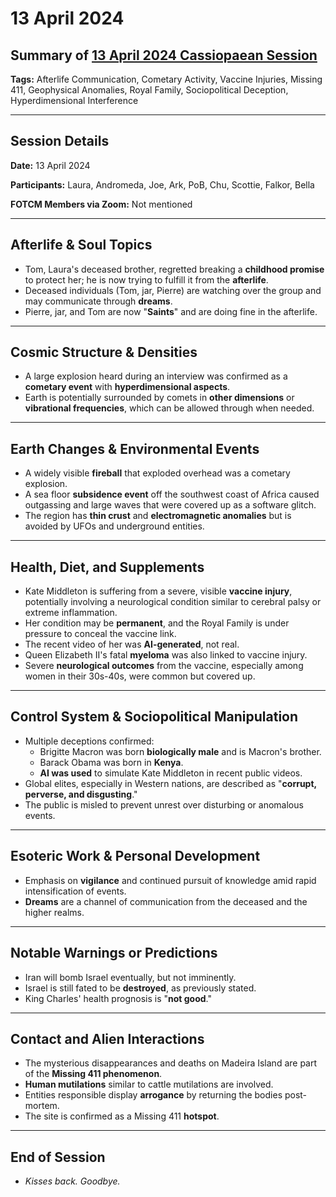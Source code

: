 # 13 April 2024

## Summary of [13 April 2024 Cassiopaean Session](https://cassiopaea.org/forum/threads/session-13-april-2024.54519/)

**Tags:** Afterlife Communication, Cometary Activity, Vaccine Injuries, Missing 411, Geophysical Anomalies, Royal Family, Sociopolitical Deception, Hyperdimensional Interference

---

## Session Details

**Date:** 13 April 2024

**Participants:** Laura, Andromeda, Joe, Ark, PoB, Chu, Scottie, Falkor, Bella

**FOTCM Members via Zoom:** Not mentioned

---

## Afterlife & Soul Topics

- Tom, Laura's deceased brother, regretted breaking a **childhood promise** to protect her; he is now trying to fulfill it from the **afterlife**.
- Deceased individuals (Tom, jar, Pierre) are watching over the group and may communicate through **dreams**.
- Pierre, jar, and Tom are now "**Saints**" and are doing fine in the afterlife.

---

## Cosmic Structure & Densities

- A large explosion heard during an interview was confirmed as a **cometary event** with **hyperdimensional aspects**.
- Earth is potentially surrounded by comets in **other dimensions** or **vibrational frequencies**, which can be allowed through when needed.

---

## Earth Changes & Environmental Events

- A widely visible **fireball** that exploded overhead was a cometary explosion.
- A sea floor **subsidence event** off the southwest coast of Africa caused outgassing and large waves that were covered up as a software glitch.
- The region has **thin crust** and **electromagnetic anomalies** but is avoided by UFOs and underground entities.

---

## Health, Diet, and Supplements

- Kate Middleton is suffering from a severe, visible **vaccine injury**, potentially involving a neurological condition similar to cerebral palsy or extreme inflammation.
- Her condition may be **permanent**, and the Royal Family is under pressure to conceal the vaccine link.
- The recent video of her was **AI-generated**, not real.
- Queen Elizabeth II's fatal **myeloma** was also linked to vaccine injury.
- Severe **neurological outcomes** from the vaccine, especially among women in their 30s-40s, were common but covered up.

---

## Control System & Sociopolitical Manipulation

- Multiple deceptions confirmed:
    - Brigitte Macron was born **biologically male** and is Macron's brother.
    - Barack Obama was born in **Kenya**.
    - **AI was used** to simulate Kate Middleton in recent public videos.
- Global elites, especially in Western nations, are described as "**corrupt, perverse, and disgusting**."
- The public is misled to prevent unrest over disturbing or anomalous events.

---

## Esoteric Work & Personal Development

- Emphasis on **vigilance** and continued pursuit of knowledge amid rapid intensification of events.
- **Dreams** are a channel of communication from the deceased and the higher realms.

---

## Notable Warnings or Predictions

- Iran will bomb Israel eventually, but not imminently.
- Israel is still fated to be **destroyed**, as previously stated.
- King Charles' health prognosis is "**not good**."

---

## Contact and Alien Interactions

- The mysterious disappearances and deaths on Madeira Island are part of the **Missing 411 phenomenon**.
- **Human mutilations** similar to cattle mutilations are involved.
- Entities responsible display **arrogance** by returning the bodies post-mortem.
- The site is confirmed as a Missing 411 **hotspot**.

---

## End of Session

- *Kisses back. Goodbye.*
